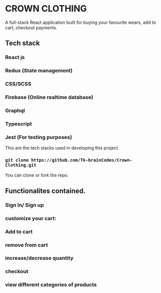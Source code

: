 # CROWN CLOTHING
A full-stack React application built for buying your favourite wears, add to cart, checkout payments. 

## Tech stack 

### React js
### Redux (State management)
### CSS/SCSS
### Firebase (Online realtime database)
### Graphql
### Typescript
### Jest (For testing purposes)


This are the tech stacks used in developing this project.


### `git clone https://github.com/Tk-brainCodes/Crown-Clothing.git`
You can clone or fork the repo.



## Functionalites contained.

### Sign In/ Sign up 
### customize your cart: 
### Add to cart 
### remove from cart 
### increase/decrease quantity 
### checkout 
### view different categories of products
